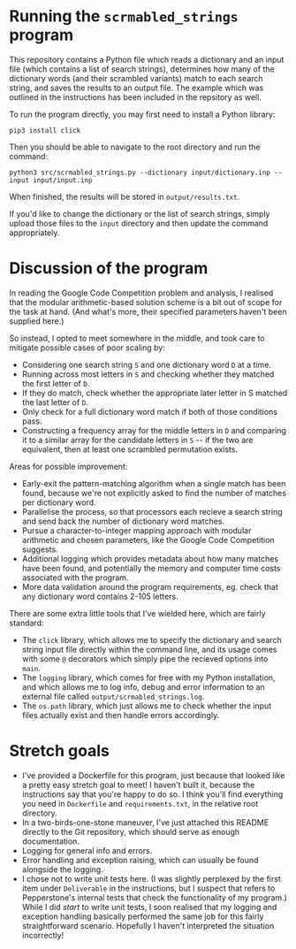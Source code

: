 # Running the `scrmabled_strings` program

This repository contains a Python file which reads a dictionary and an input file (which contains a list of search strings), determines how many of the dictionary words (and their scrambled variants) match to each search string, and saves the results to an output file. The example which was outlined in the instructions has been included in the repsitory as well.

To run the program directly, you may first need to install a Python library:

```
pip3 install click
```

Then you should be able to navigate to the root directory and run the command:

```
python3 src/scrmabled_strings.py --dictionary input/dictionary.inp --input input/input.inp
```

When finished, the results will be stored in `output/results.txt`.

If you'd like to change the dictionary or the list of search strings, simply upload those files to the `input` directory and then update the command appropriately.

# Discussion of the program

In reading the Google Code Competition problem and analysis, I realised that the modular arithmetic-based solution scheme is a bit out of scope for the task at hand. (And what's more, their specified parameters haven't been supplied here.)

So instead, I opted to meet somewhere in the middle, and took care to mitigate possible cases of poor scaling by:

-   Considering one search string `S` and one dictionary word `D` at a time.
-   Running across most letters in `S` and checking whether they matched the first letter of `D`.
-   If they do match, check whether the appropriate later letter in S matched the last letter of `D`.
-   Only check for a full dictionary word match if both of those conditions pass.
-   Constructing a frequency array for the middle letters in `D` and comparing it to a similar array for the candidate letters in `S` -- if the two are equivalent, then at least one scrambled permutation exists.

Areas for possible improvement:

-   Early-exit the pattern-matching algorithm when a single match has been found, because we're not explicitly asked to find the number of matches per dictionary word.
-   Parallelise the process, so that processors each recieve a search string and send back the number of dictionary word matches.
-   Pursue a character-to-integer mapping approach with modular arithmetic and chosen parameters, like the Google Code Competition suggests.
-   Additional logging which provides metadata about how many matches have been found, and potentially the memory and computer time costs associated with the program.
-   More data validation around the program requirements, eg. check that any dictionary word contains 2-105 letters.

There are some extra little tools that I've wielded here, which are fairly standard:

-   The `click` library, which allows me to specify the dictionary and search string input file directly within the command line, and its usage comes with some `@` decorators which simply pipe the recieved options into `main`.
-   The `logging` library, which comes for free with my Python installation, and which allows me to log info, debug and error information to an external file called `output/scrmabled_strings.log`.
-   The `os.path` library, which just allows me to check whether the input files actually exist and then handle errors accordingly.

# Stretch goals

-   I've provided a Dockerfile for this program, just because that looked like a pretty easy stretch goal to meet! I haven't built it, because the instructions say that you're happy to do so. I think you'll find everything you need in `Dockerfile` and `requirements.txt`, in the relative root directory.
-   In a two-birds-one-stone maneuver, I've just attached this README directly to the Git repository, which should serve as enough documentation.
-   Logging for general info and errors.
-   Error handling and exception raising, which can usually be found alongside the logging.
-   I chose not to write unit tests here. (I was slightly perplexed by the first item under `Deliverable` in the instructions, but I suspect that refers to Pepperstone's internal tests that check the functionality of my program.) While I did _start_ to write unit tests, I soon realised that my logging and exception handling basically performed the same job for this fairly straightforward scenario. Hopefully I haven't interpreted the situation incorrectly!
